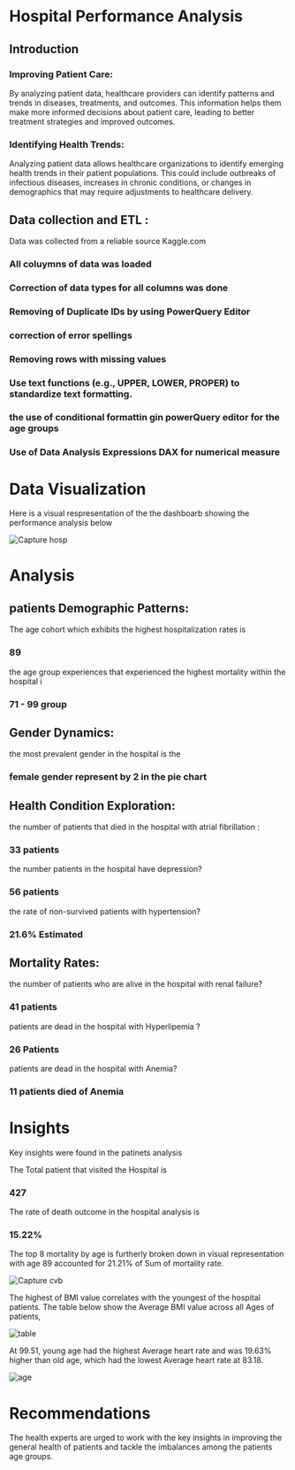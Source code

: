 # Hospital Performance Analysis
## Introduction

### Improving Patient Care:
By analyzing patient data, healthcare providers can identify patterns and trends in diseases, treatments, and outcomes. This information helps them make more informed decisions about patient care, leading to better treatment strategies and improved outcomes.
### Identifying Health Trends: 
Analyzing patient data allows healthcare organizations to identify emerging health trends in their patient populations. This could include outbreaks of infectious diseases, increases in chronic conditions, or changes in demographics that may require adjustments to healthcare delivery.

## Data collection and ETL  :
Data was collected from a reliable source Kaggle.com 
### All coluymns of data was loaded 
### Correction of data types for all columns was done
### Removing of Duplicate IDs by using PowerQuery Editor
### correction of error spellings
### Removing rows with missing values
### Use text functions (e.g., UPPER, LOWER, PROPER) to standardize text formatting.
###  the use of conditional formattin gin powerQuery editor for the age groups
### Use of Data Analysis Expressions DAX for numerical measure

# Data Visualization 
Here is a visual respresentation of the the dashboarb showing the performance analysis below


![Capture hosp](https://github.com/Petersite/Hospital-Analysis/assets/140444150/67dc4c10-7edb-4609-81f0-25816ca64598)



# Analysis

## patients Demographic Patterns:

The age cohort  which exhibits the highest hospitalization rates is 
### 89
the age group experiences that experienced the highest mortality within the hospital i
### 71 - 99 group

## Gender Dynamics:

the most prevalent gender in the hospital is the
### female gender represent by 2 in the pie chart

## Health Condition Exploration:

the number of patients that died in the hospital with atrial fibrillation :
### 33 patients
the number patients in the hospital have depression?
### 56 patients 
the rate of non-survived patients with hypertension?
### 21.6% Estimated

## Mortality Rates:

the number of patients  who are alive in the hospital with renal failure?
### 41 patients
patients are dead in the hospital with Hyperlipemia ?
### 26 Patients
patients are dead in the hospital with Anemia?
### 11 patients died of Anemia


# Insights 
Key insights were found in the patinets analysis 

The Total patient that visited the Hospital is 
### 427

The rate of death outcome in the hospital analysis is 
### 15.22%

The top 8 mortality by age is furtherly broken down in visual representation with age ﻿89 accounted for 21.21% of Sum of mortality rate.

![Capture cvb](https://github.com/Petersite/Hospital-Analysis/assets/140444150/318f66ba-09e0-4569-9417-5ed8cf364fc7)

The highest of BMI value correlates with the youngest of the hospital patients. The table below show the Average BMI value across all Ages of patients, 

![table](https://github.com/Petersite/Hospital-Analysis/assets/140444150/5f5c71f8-b7a2-4541-a9e6-93b5381c79c4)


At 99.51,  young age had the highest Average heart rate and was 19.63% higher than old age, which had the lowest Average heart rate at 83.18.

![age](https://github.com/Petersite/Hospital-Analysis/assets/140444150/2bfef788-6e99-4130-9f6f-ca5a72ad2a4c)


# Recommendations
The health experts are urged to work with the key insights in improving the general health of patients and tackle the imbalances among the patients age groups.










































